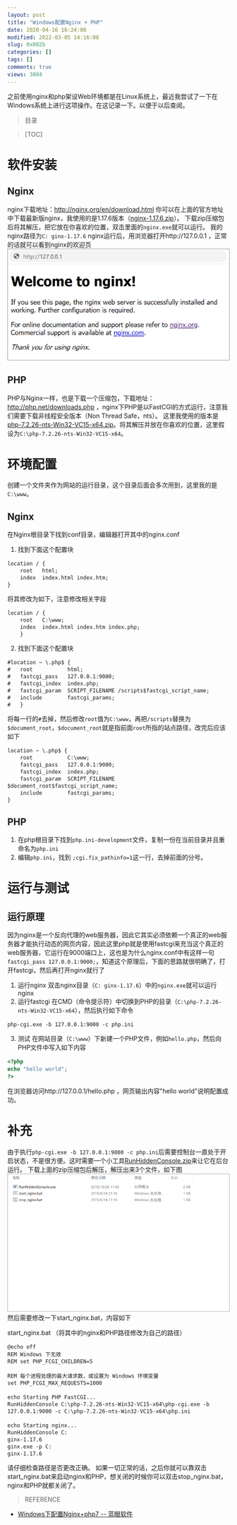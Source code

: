 ```yaml
---
layout: post
title: "Windows配置Nginx + PHP"
date: 2020-04-16 16:24:00
modified: 2022-03-05 14:16:08
slug: 0x002b
categories: []
tags: []
comments: true
views: 3804
---
```

之前使用nginx和php架设Web环境都是在Linux系统上，最近我尝试了一下在Windows系统上进行这项操作。在这记录一下。以便于以后查阅。<!--more-->
> 目录

> [TOC]

# 软件安装
## Nginx
nginx下载地址：http://nginx.org/en/download.html
你可以在上面的官方地址中下载最新版nginx，我使用的是1.17.6版本（<a href="/img/002b/assets/nginx-1.17.6.zip">nginx-1.17.6.zip</a>）。
下载zip压缩包后将其解压，把它放在你喜欢的位置，双击里面的`nginx.exe`就可以运行。
我的nginx路径为`C:
ginx-1.17.6`
nginx运行后，用浏览器打开http://127.0.0.1 ，正常的话就可以看到nginx的欢迎页
[![nginx欢迎页](/img/002b/002b-1.png "nginx欢迎页")](/img/002b/002b-1.png "nginx欢迎页")

## PHP
PHP与Nginx一样，也是下载一个压缩包，下载地址：http://php.net/downloads.php ，nginx下PHP是以FastCGI的方式运行，注意我们需要下载非线程安全版本（Non Thread Safe，nts）。
这里我使用的版本是<a href="/img/002b/assets/php-7.2.26-nts-Win32-VC15-x64.zip">php-7.2.26-nts-Win32-VC15-x64.zip</a>。将其解压并放在你喜欢的位置，这里假设为`C:\php-7.2.26-nts-Win32-VC15-x64`。

# 环境配置
创建一个文件夹作为网站的运行目录，这个目录后面会多次用到，这里我的是`C:\www`。
## Nginx
在Nginx根目录下找到conf目录，编辑器打开其中的nginx.conf
1. 找到下面这个配置块
```shell
location / {
	root   html;
	index  index.html index.htm;
}
```
将其修改为如下，注意修改相关字段
```shell
location / {
	root   C:\www;
	index  index.html index.htm index.php;
	}
```
2. 找到下面这个配置块
```shell
#location ~ \.php$ {
#	root           html;
#	fastcgi_pass   127.0.0.1:9000;
#	fastcgi_index  index.php;
#	fastcgi_param  SCRIPT_FILENAME /scripts$fastcgi_script_name;
#	include        fastcgi_params;
#	}
```
将每一行的`#`去掉，然后修改`root`值为`C:\www`，再把`/scripts`替换为`$document_root`，`$document_root`就是指前面`root`所指的站点路径，改完后应该如下
```shell
location ~ \.php$ {
	root           C:\www;
	fastcgi_pass   127.0.0.1:9000;
	fastcgi_index  index.php;
	fastcgi_param  SCRIPT_FILENAME  $document_root$fastcgi_script_name;
	include        fastcgi_params;
}
```

## PHP
1. 在php根目录下找到`php.ini-development`文件，复制一份在当前目录并且重命名为`php.ini`
2. 编辑`php.ini`，找到 `;cgi.fix_pathinfo=1`这一行，去掉前面的分号。

# 运行与测试
## 运行原理
因为nginx是一个反向代理的web服务器，因此它其实必须依赖一个真正的web服务器才能执行动态的网页内容，因此这里php就是使用fastcgi来充当这个真正的web服务器，它运行在9000端口上，这也是为什么nginx.conf中有这样一句`fastcgi_pass 127.0.0.1:9000;`，知道这个原理后，下面的思路就很明确了，打开fastcgi，然后再打开nginx就行了

1. 运行nginx
双击nginx目录（`C:
ginx-1.17.6`）中的`nginx.exe`就可以运行nginx
2. 运行fastcgi
在CMD（命令提示符）中切换到PHP的目录（`C:\php-7.2.26-nts-Win32-VC15-x64`），然后执行如下命令
```shell
php-cgi.exe -b 127.0.0.1:9000 -c php.ini
```
3. 测试
在网站目录（`C:\www`）下新建一个PHP文件，例如`hello.php`，然后向PHP文件中写入如下内容
```php
<?php
echo "hello world";
?>
```
在浏览器访问http://127.0.0.1/hello.php ，网页输出内容"hello world"说明配置成功。

# 补充
由于执行`php-cgi.exe -b 127.0.0.1:9000 -c php.ini`后需要控制台一直处于开启状态，不是很方便。这时需要一个小工具<a href="/img/002b/assets/RunHiddenConsole.zip">RunHiddenConsole.zip</a>来让它在后台运行。
下载上面的zip压缩包后解压，解压出来3个文件，如下图
[![RunHiddenConsole.zip](/img/002b/002b-2.png "RunHiddenConsole.zip")](/img/002b/002b-2.png "RunHiddenConsole.zip")
然后需要修改一下start_nginx.bat，内容如下

start_nginx.bat
（将其中的nginx和PHP路径修改为自己的路径）
```shell
@echo off
REM Windows 下无效
REM set PHP_FCGI_CHILDREN=5

REM 每个进程处理的最大请求数，或设置为 Windows 环境变量
set PHP_FCGI_MAX_REQUESTS=1000
 
echo Starting PHP FastCGI...
RunHiddenConsole C:\php-7.2.26-nts-Win32-VC15-x64\php-cgi.exe -b 127.0.0.1:9000 -c C:\php-7.2.26-nts-Win32-VC15-x64\php.ini
 
echo Starting nginx...
RunHiddenConsole C:
ginx-1.17.6
ginx.exe -p C:
ginx-1.17.6
```
请仔细检查路径是否更改正确。
如果一切正常的话，之后你就可以靠双击start_nginx.bat来启动nginx和PHP，想关闭的时候你可以双击stop_nginx.bat，nginx和PHP就都关闭了。

> REFERENCE
- <a href="https://www.jianshu.com/p/40106c58f353">Windows下配置Nginx+php7 -- 蓝眼软件
</a>